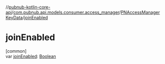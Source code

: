 //[pubnub-kotlin-core-api](../../../index.md)/[com.pubnub.api.models.consumer.access_manager](../index.md)/[PNAccessManagerKeyData](index.md)/[joinEnabled](join-enabled.md)

# joinEnabled

[common]\
var [joinEnabled](join-enabled.md): [Boolean](https://kotlinlang.org/api/latest/jvm/stdlib/kotlin-stdlib/kotlin/-boolean/index.html)
